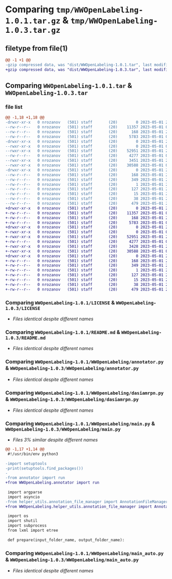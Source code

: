 # Comparing `tmp/WWOpenLabeling-1.0.1.tar.gz` & `tmp/WWOpenLabeling-1.0.3.tar.gz`

## filetype from file(1)

```diff
@@ -1 +1 @@
-gzip compressed data, was "dist/WWOpenLabeling-1.0.1.tar", last modified: Mon May  1 21:21:45 2023, max compression
+gzip compressed data, was "dist/WWOpenLabeling-1.0.3.tar", last modified: Mon May  1 21:32:16 2023, max compression
```

## Comparing `WWOpenLabeling-1.0.1.tar` & `WWOpenLabeling-1.0.3.tar`

### file list

```diff
@@ -1,18 +1,18 @@
-drwxr-xr-x   0 nrozanov   (501) staff       (20)        0 2023-05-01 21:21:45.000000 WWOpenLabeling-1.0.1/
--rw-r--r--   0 nrozanov   (501) staff       (20)    11357 2023-05-01 07:41:37.000000 WWOpenLabeling-1.0.1/LICENSE
--rw-r--r--   0 nrozanov   (501) staff       (20)      168 2023-05-01 21:21:45.000000 WWOpenLabeling-1.0.1/PKG-INFO
--rw-r--r--   0 nrozanov   (501) staff       (20)     5783 2023-05-01 07:41:37.000000 WWOpenLabeling-1.0.1/README.md
-drwxr-xr-x   0 nrozanov   (501) staff       (20)        0 2023-05-01 21:21:45.000000 WWOpenLabeling-1.0.1/WWOpenLabeling/
--rwxr-xr-x   0 nrozanov   (501) staff       (20)        0 2023-05-01 08:08:29.000000 WWOpenLabeling-1.0.1/WWOpenLabeling/__init__.py
--rwxr-xr-x   0 nrozanov   (501) staff       (20)    52951 2023-05-01 20:30:07.000000 WWOpenLabeling-1.0.1/WWOpenLabeling/annotator.py
--rw-r--r--   0 nrozanov   (501) staff       (20)     4277 2023-05-01 07:41:37.000000 WWOpenLabeling-1.0.1/WWOpenLabeling/dasiamrpn.py
--rwxr-xr-x   0 nrozanov   (501) staff       (20)     3451 2023-05-01 21:20:32.000000 WWOpenLabeling-1.0.1/WWOpenLabeling/main.py
--rwxr-xr-x   0 nrozanov   (501) staff       (20)    30588 2023-05-01 07:41:37.000000 WWOpenLabeling-1.0.1/WWOpenLabeling/main_auto.py
-drwxr-xr-x   0 nrozanov   (501) staff       (20)        0 2023-05-01 21:21:45.000000 WWOpenLabeling-1.0.1/WWOpenLabeling.egg-info/
--rw-r--r--   0 nrozanov   (501) staff       (20)      168 2023-05-01 21:21:45.000000 WWOpenLabeling-1.0.1/WWOpenLabeling.egg-info/PKG-INFO
--rw-r--r--   0 nrozanov   (501) staff       (20)      349 2023-05-01 21:21:45.000000 WWOpenLabeling-1.0.1/WWOpenLabeling.egg-info/SOURCES.txt
--rw-r--r--   0 nrozanov   (501) staff       (20)        1 2023-05-01 21:21:45.000000 WWOpenLabeling-1.0.1/WWOpenLabeling.egg-info/dependency_links.txt
--rw-r--r--   0 nrozanov   (501) staff       (20)      127 2023-05-01 21:21:45.000000 WWOpenLabeling-1.0.1/WWOpenLabeling.egg-info/requires.txt
--rw-r--r--   0 nrozanov   (501) staff       (20)       15 2023-05-01 21:21:45.000000 WWOpenLabeling-1.0.1/WWOpenLabeling.egg-info/top_level.txt
--rw-r--r--   0 nrozanov   (501) staff       (20)       38 2023-05-01 21:21:45.000000 WWOpenLabeling-1.0.1/setup.cfg
--rw-r--r--   0 nrozanov   (501) staff       (20)      479 2023-05-01 21:21:39.000000 WWOpenLabeling-1.0.1/setup.py
+drwxr-xr-x   0 nrozanov   (501) staff       (20)        0 2023-05-01 21:32:16.000000 WWOpenLabeling-1.0.3/
+-rw-r--r--   0 nrozanov   (501) staff       (20)    11357 2023-05-01 07:41:37.000000 WWOpenLabeling-1.0.3/LICENSE
+-rw-r--r--   0 nrozanov   (501) staff       (20)      168 2023-05-01 21:32:16.000000 WWOpenLabeling-1.0.3/PKG-INFO
+-rw-r--r--   0 nrozanov   (501) staff       (20)     5783 2023-05-01 07:41:37.000000 WWOpenLabeling-1.0.3/README.md
+drwxr-xr-x   0 nrozanov   (501) staff       (20)        0 2023-05-01 21:32:16.000000 WWOpenLabeling-1.0.3/WWOpenLabeling/
+-rwxr-xr-x   0 nrozanov   (501) staff       (20)        0 2023-05-01 08:08:29.000000 WWOpenLabeling-1.0.3/WWOpenLabeling/__init__.py
+-rwxr-xr-x   0 nrozanov   (501) staff       (20)    52951 2023-05-01 20:30:07.000000 WWOpenLabeling-1.0.3/WWOpenLabeling/annotator.py
+-rw-r--r--   0 nrozanov   (501) staff       (20)     4277 2023-05-01 07:41:37.000000 WWOpenLabeling-1.0.3/WWOpenLabeling/dasiamrpn.py
+-rwxr-xr-x   0 nrozanov   (501) staff       (20)     3428 2023-05-01 21:28:48.000000 WWOpenLabeling-1.0.3/WWOpenLabeling/main.py
+-rwxr-xr-x   0 nrozanov   (501) staff       (20)    30588 2023-05-01 07:41:37.000000 WWOpenLabeling-1.0.3/WWOpenLabeling/main_auto.py
+drwxr-xr-x   0 nrozanov   (501) staff       (20)        0 2023-05-01 21:32:16.000000 WWOpenLabeling-1.0.3/WWOpenLabeling.egg-info/
+-rw-r--r--   0 nrozanov   (501) staff       (20)      168 2023-05-01 21:32:16.000000 WWOpenLabeling-1.0.3/WWOpenLabeling.egg-info/PKG-INFO
+-rw-r--r--   0 nrozanov   (501) staff       (20)      349 2023-05-01 21:32:16.000000 WWOpenLabeling-1.0.3/WWOpenLabeling.egg-info/SOURCES.txt
+-rw-r--r--   0 nrozanov   (501) staff       (20)        1 2023-05-01 21:32:16.000000 WWOpenLabeling-1.0.3/WWOpenLabeling.egg-info/dependency_links.txt
+-rw-r--r--   0 nrozanov   (501) staff       (20)      127 2023-05-01 21:32:16.000000 WWOpenLabeling-1.0.3/WWOpenLabeling.egg-info/requires.txt
+-rw-r--r--   0 nrozanov   (501) staff       (20)       15 2023-05-01 21:32:16.000000 WWOpenLabeling-1.0.3/WWOpenLabeling.egg-info/top_level.txt
+-rw-r--r--   0 nrozanov   (501) staff       (20)       38 2023-05-01 21:32:16.000000 WWOpenLabeling-1.0.3/setup.cfg
+-rw-r--r--   0 nrozanov   (501) staff       (20)      479 2023-05-01 21:32:07.000000 WWOpenLabeling-1.0.3/setup.py
```

### Comparing `WWOpenLabeling-1.0.1/LICENSE` & `WWOpenLabeling-1.0.3/LICENSE`

 * *Files identical despite different names*

### Comparing `WWOpenLabeling-1.0.1/README.md` & `WWOpenLabeling-1.0.3/README.md`

 * *Files identical despite different names*

### Comparing `WWOpenLabeling-1.0.1/WWOpenLabeling/annotator.py` & `WWOpenLabeling-1.0.3/WWOpenLabeling/annotator.py`

 * *Files identical despite different names*

### Comparing `WWOpenLabeling-1.0.1/WWOpenLabeling/dasiamrpn.py` & `WWOpenLabeling-1.0.3/WWOpenLabeling/dasiamrpn.py`

 * *Files identical despite different names*

### Comparing `WWOpenLabeling-1.0.1/WWOpenLabeling/main.py` & `WWOpenLabeling-1.0.3/WWOpenLabeling/main.py`

 * *Files 3% similar despite different names*

```diff
@@ -1,17 +1,14 @@
 #!/usr/bin/env python3
 
-import setuptools
-print(setuptools.find_packages())
-
-from annotator import run
+from WWOpenLabeling.annotator import run
 
 import argparse
 import asyncio
-from helper_utils.annotation_file_manager import AnnotationFileManager
+from WWOpenLabeling.helper_utils.annotation_file_manager import AnnotationFileManager
 
 import os
 import shutil
 import subprocess
 from lxml import etree
 
 def prepare(input_folder_name, output_folder_name):
```

### Comparing `WWOpenLabeling-1.0.1/WWOpenLabeling/main_auto.py` & `WWOpenLabeling-1.0.3/WWOpenLabeling/main_auto.py`

 * *Files identical despite different names*


